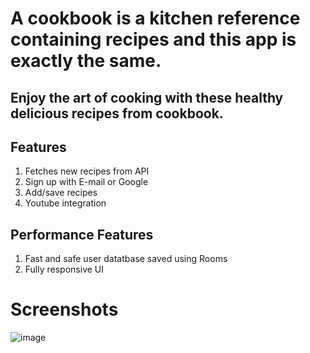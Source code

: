 # A cookbook is a kitchen reference containing recipes and this app is exactly the same. 
## Enjoy the art of cooking with these healthy delicious recipes from cookbook.

## Features
1. Fetches new recipes from API
2. Sign up with E-mail or Google
3. Add/save recipes
4. Youtube integration

## Performance Features
1. Fast and safe user datatbase saved using Rooms
2. Fully responsive UI

# Screenshots
![image](screenshots/mockup.png)
